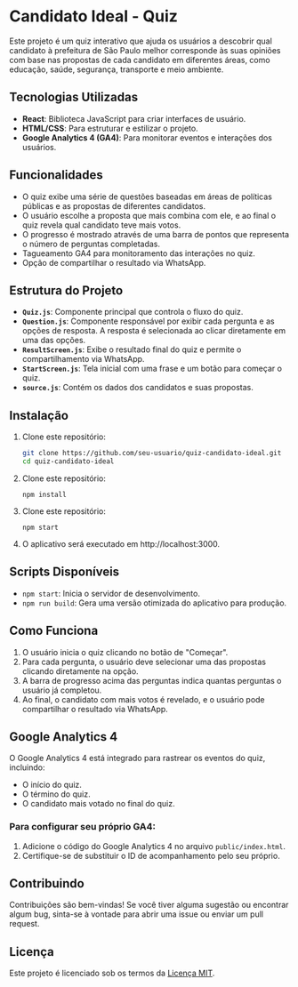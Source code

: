# Candidato Ideal - Quiz

Este projeto é um quiz interativo que ajuda os usuários a descobrir qual candidato à prefeitura de São Paulo melhor corresponde às suas opiniões com base nas propostas de cada candidato em diferentes áreas, como educação, saúde, segurança, transporte e meio ambiente.

## Tecnologias Utilizadas

- **React**: Biblioteca JavaScript para criar interfaces de usuário.
- **HTML/CSS**: Para estruturar e estilizar o projeto.
- **Google Analytics 4 (GA4)**: Para monitorar eventos e interações dos usuários.

## Funcionalidades

- O quiz exibe uma série de questões baseadas em áreas de políticas públicas e as propostas de diferentes candidatos.
- O usuário escolhe a proposta que mais combina com ele, e ao final o quiz revela qual candidato teve mais votos.
- O progresso é mostrado através de uma barra de pontos que representa o número de perguntas completadas.
- Tagueamento GA4 para monitoramento das interações no quiz.
- Opção de compartilhar o resultado via WhatsApp.

## Estrutura do Projeto

- **`Quiz.js`**: Componente principal que controla o fluxo do quiz.
- **`Question.js`**: Componente responsável por exibir cada pergunta e as opções de resposta. A resposta é selecionada ao clicar diretamente em uma das opções.
- **`ResultScreen.js`**: Exibe o resultado final do quiz e permite o compartilhamento via WhatsApp.
- **`StartScreen.js`**: Tela inicial com uma frase e um botão para começar o quiz.
- **`source.js`**: Contém os dados dos candidatos e suas propostas.

## Instalação

1. Clone este repositório:
   ```bash
   git clone https://github.com/seu-usuario/quiz-candidato-ideal.git
   cd quiz-candidato-ideal

2. Clone este repositório:
    ```
    npm install

3. Clone este repositório:
    ```
    npm start

4. O aplicativo será executado em http://localhost:3000.


## Scripts Disponíveis

- `npm start`: Inicia o servidor de desenvolvimento.
- `npm run build`: Gera uma versão otimizada do aplicativo para produção.

## Como Funciona

1. O usuário inicia o quiz clicando no botão de "Começar".
2. Para cada pergunta, o usuário deve selecionar uma das propostas clicando diretamente na opção.
3. A barra de progresso acima das perguntas indica quantas perguntas o usuário já completou.
4. Ao final, o candidato com mais votos é revelado, e o usuário pode compartilhar o resultado via WhatsApp.

## Google Analytics 4

O Google Analytics 4 está integrado para rastrear os eventos do quiz, incluindo:

- O início do quiz.
- O término do quiz.
- O candidato mais votado no final do quiz.

### Para configurar seu próprio GA4:

1. Adicione o código do Google Analytics 4 no arquivo `public/index.html`.
2. Certifique-se de substituir o ID de acompanhamento pelo seu próprio.

## Contribuindo

Contribuições são bem-vindas! Se você tiver alguma sugestão ou encontrar algum bug, sinta-se à vontade para abrir uma issue ou enviar um pull request.

## Licença

Este projeto é licenciado sob os termos da [Licença MIT](LICENSE).